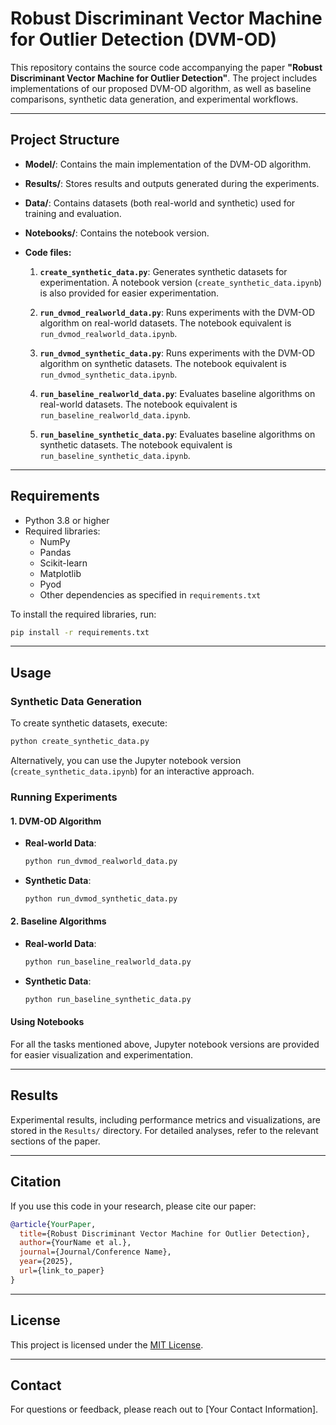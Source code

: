# Robust Discriminant Vector Machine for Outlier Detection (DVM-OD)

This repository contains the source code accompanying the paper **"Robust Discriminant Vector Machine for Outlier Detection"**. The project includes implementations of our proposed DVM-OD algorithm, as well as baseline comparisons, synthetic data generation, and experimental workflows.

---

## Project Structure

- **Model/**: Contains the main implementation of the DVM-OD algorithm.
- **Results/**: Stores results and outputs generated during the experiments.
- **Data/**: Contains datasets (both real-world and synthetic) used for training and evaluation.
- **Notebooks/**: Contains the notebook version.
- **Code files:**

  1. **`create_synthetic_data.py`**: Generates synthetic datasets for experimentation. A notebook version (`create_synthetic_data.ipynb`) is also provided for easier experimentation.
  
  2. **`run_dvmod_realworld_data.py`**: Runs experiments with the DVM-OD algorithm on real-world datasets. The notebook equivalent is `run_dvmod_realworld_data.ipynb`.

  3. **`run_dvmod_synthetic_data.py`**: Runs experiments with the DVM-OD algorithm on synthetic datasets. The notebook equivalent is `run_dvmod_synthetic_data.ipynb`.

  4. **`run_baseline_realworld_data.py`**: Evaluates baseline algorithms on real-world datasets. The notebook equivalent is `run_baseline_realworld_data.ipynb`.

  5. **`run_baseline_synthetic_data.py`**: Evaluates baseline algorithms on synthetic datasets. The notebook equivalent is `run_baseline_synthetic_data.ipynb`.

---

## Requirements

- Python 3.8 or higher
- Required libraries:
  - NumPy
  - Pandas
  - Scikit-learn
  - Matplotlib
  - Pyod
  - Other dependencies as specified in `requirements.txt`

To install the required libraries, run:

```bash
pip install -r requirements.txt
```

---

## Usage

### Synthetic Data Generation
To create synthetic datasets, execute:

```bash
python create_synthetic_data.py
```
Alternatively, you can use the Jupyter notebook version (`create_synthetic_data.ipynb`) for an interactive approach.

### Running Experiments

#### 1. DVM-OD Algorithm
- **Real-world Data**:
  ```bash
  python run_dvmod_realworld_data.py
  ```
- **Synthetic Data**:
  ```bash
  python run_dvmod_synthetic_data.py
  ```

#### 2. Baseline Algorithms
- **Real-world Data**:
  ```bash
  python run_baseline_realworld_data.py
  ```
- **Synthetic Data**:
  ```bash
  python run_baseline_synthetic_data.py
  ```

#### Using Notebooks
For all the tasks mentioned above, Jupyter notebook versions are provided for easier visualization and experimentation.

---

## Results

Experimental results, including performance metrics and visualizations, are stored in the `Results/` directory. For detailed analyses, refer to the relevant sections of the paper.

---

## Citation
If you use this code in your research, please cite our paper:

```bibtex
@article{YourPaper,
  title={Robust Discriminant Vector Machine for Outlier Detection},
  author={YourName et al.},
  journal={Journal/Conference Name},
  year={2025},
  url={link_to_paper}
}
```

---

## License
This project is licensed under the [MIT License](LICENSE).

---

## Contact
For questions or feedback, please reach out to [Your Contact Information].
